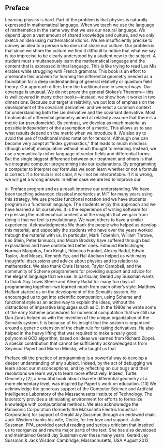 ## Preface

Learning physics is hard. Part of the problem is that physics is naturally expressed in mathematical language. When we teach we use the language of mathematics in the same way that we use our natural language. We depend upon a vast amount of shared knowledge and culture, and we only sketch an idea using mathematical idioms. We are insufficiently precise to convey an idea to a person who does not share our culture. Our problem is that since we share the culture we find it difficult to notice that what we say is too imprecise to be clearly understood by a student new to the subject. A student must simultaneously learn the mathematical language and the content that is expressed in that language. This is like trying to read Les Mis ́erables while struggling with French grammar.
This book is an effort to ameliorate this problem for learning the differential geometry needed as a foundation for a deep understanding of general relativity or quantum field theory. Our approach differs from the traditional one in several ways. Our coverage is unusual. We do not prove the general Stokes’s Theorem— this is well covered in many other books—instead, we show how it works in two dimensions. Because our target is relativity, we put lots of emphasis on the development of the covariant derivative, and we erect a common context for understanding both the Lie derivative and the covariant derivative. Most treatments of differential geometry aimed at relativity assume that there is a metric (or pseudometric). By contrast, we develop as much material as possible independent of the assumption of a metric. This allows us to see what results depend on the metric when we introduce it. We also try to avoid the use of traditional index notation for tensors. Although one can become very adept at “index gymnastics,” that leads to much mindless (though useful) manipulation without much thought to meaning. Instead, we use a semantically richer language of vector fields and differential forms.
But the single biggest difference between our treatment and others is that we integrate computer programming into our explanations. By programming a computer to interpret our formulas we soon learn whether or not a formula is correct. If a formula is not clear, it will not be interpretable. If it is wrong, we will get a wrong answer. In either case we are led to improve our

xii Preface
 program and as a result improve our understanding. We have been teaching advanced classical mechanics at MIT for many years using this strategy. We use precise functional notation and we have students program in a functional language. The students enjoy this approach and we have learned a lot ourselves. It is the experience of writing software for expressing the mathematical content and the insights that we gain from doing it that we feel is revolutionary. We want others to have a similar experience.
Acknowledgments
We thank the people who helped us develop this material, and especially the students who have over the years worked through the material with us. In particular, Mark Tobenkin, William Throwe, Leo Stein, Peter Iannucci, and Micah Brodsky have suffered through bad explanations and have contributed better ones.
Edmund Bertschinger, Norman Margolus, Tom Knight, Rebecca Frankel, Alexey Radul, Edwin Taylor, Joel Moses, Kenneth Yip, and Hal Abelson helped us with many thoughtful discussions and advice about physics and its relation to mathematics.
We also thank Chris Hanson, Taylor Campbell, and the community of Scheme programmers for providing support and advice for the elegant language that we use. In particular, Gerald Jay Sussman wants to thank Guy Lewis Steele and Alexey Radul for many fun days of programming together—we learned much from each other’s style.
Matthew Halfant started us on the development of the Scmutils system. He encouraged us to get into scientific computation, using Scheme and functional style as an active way to explain the ideas, without the distractions of imperative languages such as C. In the 1980s he wrote some of the early Scheme procedures for numerical computation that we still use.
Dan Zuras helped us with the invention of the unique organization of the Scmutils system. It is because of his insight that the system is organized around a generic extension of the chain rule for taking derivatives. He also helped in the heavy lifting that was required to make a really good polynomial GCD algorithm, based on ideas we learned from Richard Zippel.
A special contribution that cannot be sufficiently acknowledged is from Seymour Papert and Marvin Minsky, who taught us that

Preface xiii
 the practice of programming is a powerful way to develop a deeper understanding of any subject. Indeed, by the act of debugging we learn about our misconceptions, and by reflecting on our bugs and their resolutions we learn ways to learn more effectively. Indeed, Turtle Geometry [2], a beautiful book about discrete differential geometry at a more elementary level, was inspired by Papert’s work on education. [13]
We acknowledge the generous support of the Computer Science and Artificial Intelligence Laboratory of the Massachusetts Institute of Technology. The laboratory provides a stimulating environment for efforts to formalize knowledge with computational methods. We also acknowledge the Panasonic Corporation (formerly the Matsushita Electric Industrial Corporation) for support of Gerald Jay Sussman through an endowed chair.
Jack Wisdom thanks his wife, Cecile, for her love and support. Julie Sussman, PPA, provided careful reading and serious criticism that inspired us to reorganize and rewrite major parts of the text. She has also developed and maintained Gerald Jay Sussman over these many years.
Gerald Jay Sussman & Jack Wisdom Cambridge, Massachusetts, USA August 2012

